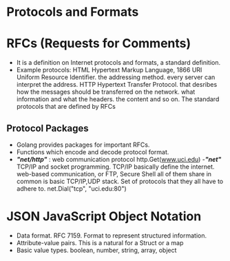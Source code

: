 # Protocols and Formats

# RFCs (Requests for Comments)
- It is a definition on Internet protocols and formats, a standard definition.
- Example protocols: 
    HTML Hypertext Markup Language, 1866
    URI Uniform Resource Identifier. the addressing method. every server can interpret the address.
    HTTP Hypertext Transfer Protocol. that desribes how the messages should be transferred on the network. what information and what the headers. the content and so on.
    The standard protocols that are defined by RFCs
## Protocol Packages
- Golang provides packages for important RFCs.
- Functions which encode and decode protocol format.
- ***"net/http"*** : web communication protocol
    http.Get(www.uci.edu)
-***"net"*** TCP/IP and socket programming.
    TCP/IP basically define the internet. web-based communication, or FTP, Secure Shell all of them share in common is basic TCP/IP,UDP stack. Set of protocols that they all have to adhere to.
    net.Dial("tcp", "uci.edu:80")

# JSON JavaScript Object Notation
- Data format. RFC 7159. Format to represent structured information.
- Attribute-value pairs. This is a natural for a Struct or a map
- Basic value types. boolean, number, string, array, object
